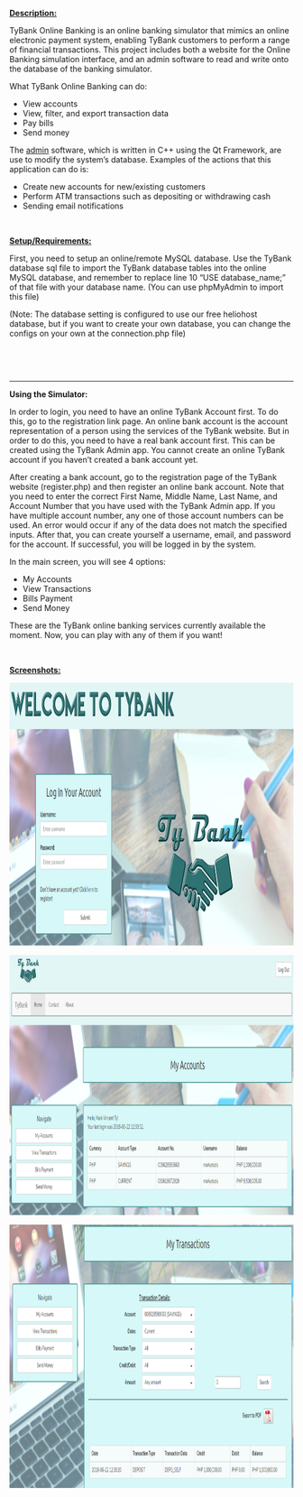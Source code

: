 <p><strong><u>Description:</u></strong></p>
<p>TyBank Online Banking is an online banking simulator that mimics an online electronic payment system, enabling TyBank customers to perform a range of financial transactions. This project includes both a website for the Online Banking simulation interface, and an admin software to read and write onto the database of the banking simulator.</p>
<p>What TyBank Online Banking can do:</p>
<ul>
<li>View accounts</li>
<li>View, filter, and export transaction data</li>
<li>Pay bills</li>
<li>Send money</li>
</ul>
<p>The <a href="https://github.com/markytools/tybank-admin">admin</a> software, which is written in C++ using the Qt Framework, are use to modify the system&rsquo;s database. Examples of the actions that this application can do is:</p>
<ul>
<li>Create new accounts for new/existing customers</li>
<li>Perform ATM transactions such as depositing or withdrawing cash</li>
<li>Sending email notifications</li>
</ul>
<p>&nbsp;</p>
<p><span style="text-decoration: underline;"><strong>Setup/Requirements:</strong></span></p>
<p>First, you need to setup an online/remote MySQL database. Use the TyBank database sql file to import the TyBank database tables into the online MySQL database, and remember to replace line 10 &ldquo;USE database_name;&rdquo; of that file with your database name. (You can use phpMyAdmin to import this file)</p>
<p>(Note: The database setting is configured to use our free heliohost database, but if you want to create your own database, you can change the configs on your own at the connection.php file)</p>
<p>&nbsp;</p>
<p>&nbsp;</p>
<hr/>
<p><strong>Using the Simulator:</strong></p>
<p>In order to login, you need to have an online TyBank Account first. To do this, go to the registration link page. An online bank account is the account representation of a person using the services of the TyBank website. But in order to do this, you need to have a real bank account first. This can be created using the TyBank Admin app. You cannot create an online TyBank account if you haven&rsquo;t created a bank account yet.</p>
<p>After creating a bank account, go to the registration page of the TyBank website (register.php) and then register an online bank account. Note that you need to enter the correct First Name, Middle Name, Last Name, and Account Number that you have used with the TyBank Admin app. If you have multiple account number, any one of those account numbers can be used. An error would occur if any of the data does not match the specified inputs. After that, you can create yourself a username, email, and password for the account. If successful, you will be logged in by the system.</p>
<p>In the main screen, you will see 4 options:</p>
<ul>
<li>My Accounts</li>
<li>View Transactions</li>
<li>Bills Payment</li>
<li>Send Money</li>
</ul>
<p>These are the TyBank online banking services currently available the moment. Now, you can play with any of them if you want!</p>
<p>&nbsp;</p>
<p><span style="text-decoration: underline;"><strong>Screenshots:</strong></span></p>
<p><img src="https://raw.githubusercontent.com/markytools/tybankonline/master/other/screenshot1.png" alt="" width="1035" height="466" /></p>
<p><img src="https://raw.githubusercontent.com/markytools/tybankonline/master/other/screenshot2.png" alt="" width="1036" height="461" /></p>
<p><img src="https://raw.githubusercontent.com/markytools/tybankonline/master/other/screenshot3.png" alt="" width="1036" height="467" /></p>
